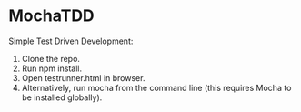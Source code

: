 # MochaTDD
Simple Test Driven Development:
1. Clone the repo.
2. Run npm install.
3. Open testrunner.html in browser.
4. Alternatively, run mocha from the command line (this requires Mocha to be installed globally).
